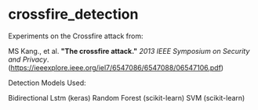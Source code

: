 # crossfire_detection

Experiments on the Crossfire attack from:

MS Kang., et al. **"The crossfire attack."** *2013 IEEE Symposium on Security and Privacy*.
(https://ieeexplore.ieee.org/iel7/6547086/6547088/06547106.pdf)

Detection Models Used:

Bidirectional Lstm (keras)
Random Forest (scikit-learn)
SVM (scikit-learn)
